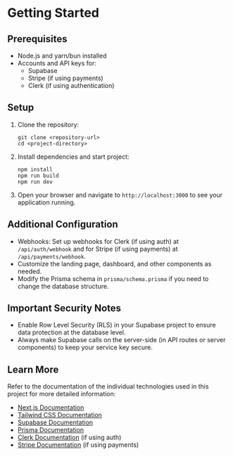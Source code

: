 # Getting Started

## Prerequisites

-   Node.js and yarn/bun installed
-   Accounts and API keys for:
    -   Supabase
    -   Stripe (if using payments)
    -   Clerk (if using authentication)

## Setup

1. Clone the repository:

    ```
    git clone <repository-url>
    cd <project-directory>
    ```

2. Install dependencies and start project:
   ```
   npm install
   npm run build
   npm run dev
   ```

7. Open your browser and navigate to `http://localhost:3000` to see your application running.

## Additional Configuration

-   Webhooks: Set up webhooks for Clerk (if using auth) at `/api/auth/webhook` and for Stripe (if using payments) at `/api/payments/webhook`.
-   Customize the landing page, dashboard, and other components as needed.
-   Modify the Prisma schema in `prisma/schema.prisma` if you need to change the database structure.

## Important Security Notes

-   Enable Row Level Security (RLS) in your Supabase project to ensure data protection at the database level.
-   Always make Supabase calls on the server-side (in API routes or server components) to keep your service key secure.

## Learn More

Refer to the documentation of the individual technologies used in this project for more detailed information:

-   [Next.js Documentation](https://nextjs.org/docs)
-   [Tailwind CSS Documentation](https://tailwindcss.com/docs)
-   [Supabase Documentation](https://supabase.io/docs)
-   [Prisma Documentation](https://www.prisma.io/docs)
-   [Clerk Documentation](https://clerk.dev/docs) (if using auth)
-   [Stripe Documentation](https://stripe.com/docs) (if using payments)
